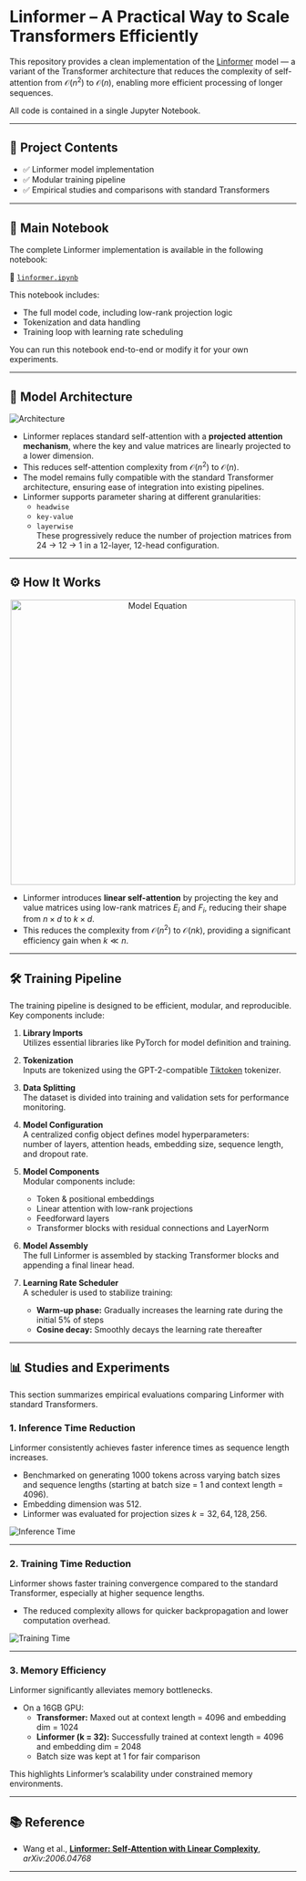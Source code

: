 # Linformer – A Practical Way to Scale Transformers Efficiently

This repository provides a clean implementation of the [Linformer](https://arxiv.org/abs/2006.04768) model — a variant of the Transformer architecture that reduces the complexity of self-attention from $\mathcal{O}(n^2)$ to $\mathcal{O}(n)$, enabling more efficient processing of longer sequences.

All code is contained in a single Jupyter Notebook.

---

## 📓 Project Contents

- ✅ Linformer model implementation  
- ✅ Modular training pipeline  
- ✅ Empirical studies and comparisons with standard Transformers

---

## 📘 Main Notebook

The complete Linformer implementation is available in the following notebook:

📂 [`linformer.ipynb`](linformer.ipynb)

This notebook includes:
- The full model code, including low-rank projection logic
- Tokenization and data handling
- Training loop with learning rate scheduling

You can run this notebook end-to-end or modify it for your own experiments.

---

## 🧠 Model Architecture

![Architecture](Assets/Architecture.png)

- Linformer replaces standard self-attention with a **projected attention mechanism**, where the key and value matrices are linearly projected to a lower dimension.
- This reduces self-attention complexity from $\mathcal{O}(n^2)$ to $\mathcal{O}(n)$.
- The model remains fully compatible with the standard Transformer architecture, ensuring ease of integration into existing pipelines.
- Linformer supports parameter sharing at different granularities:
  - `headwise`
  - `key-value`
  - `layerwise`  
These progressively reduce the number of projection matrices from 24 → 12 → 1 in a 12-layer, 12-head configuration.

---

## ⚙️ How It Works

<p align="center">
  <img src="Assets/model_equation.png" alt="Model Equation" width="500"/>
</p>

- Linformer introduces **linear self-attention** by projecting the key and value matrices using low-rank matrices $E_i$ and $F_i$, reducing their shape from $n \times d$ to $k \times d$.
- This reduces the complexity from $\mathcal{O}(n^2)$ to $\mathcal{O}(nk)$, providing a significant efficiency gain when $k \ll n$.

---

## 🛠️ Training Pipeline

The training pipeline is designed to be efficient, modular, and reproducible. Key components include:

1. **Library Imports**  
   Utilizes essential libraries like PyTorch for model definition and training.

2. **Tokenization**  
   Inputs are tokenized using the GPT-2-compatible [Tiktoken](https://github.com/openai/tiktoken) tokenizer.

3. **Data Splitting**  
   The dataset is divided into training and validation sets for performance monitoring.

4. **Model Configuration**  
   A centralized config object defines model hyperparameters:  
   number of layers, attention heads, embedding size, sequence length, and dropout rate.

5. **Model Components**  
   Modular components include:
   - Token & positional embeddings  
   - Linear attention with low-rank projections  
   - Feedforward layers  
   - Transformer blocks with residual connections and LayerNorm

6. **Model Assembly**  
   The full Linformer is assembled by stacking Transformer blocks and appending a final linear head.

7. **Learning Rate Scheduler**  
   A scheduler is used to stabilize training:
   - **Warm-up phase:** Gradually increases the learning rate during the initial 5% of steps  
   - **Cosine decay:** Smoothly decays the learning rate thereafter

---

## 📊 Studies and Experiments

This section summarizes empirical evaluations comparing Linformer with standard Transformers.

### 1. Inference Time Reduction  
Linformer consistently achieves faster inference times as sequence length increases.  
- Benchmarked on generating 1000 tokens across varying batch sizes and sequence lengths (starting at batch size = 1 and context length = 4096).  
- Embedding dimension was 512.  
- Linformer was evaluated for projection sizes $k = 32, 64, 128, 256$.

![Inference Time](Assets/inference_time_comparison.png)

---

### 2. Training Time Reduction  
Linformer shows faster training convergence compared to the standard Transformer, especially at higher sequence lengths.  
- The reduced complexity allows for quicker backpropagation and lower computation overhead.

![Training Time](Assets/training_time_2.png)

---

### 3. Memory Efficiency  
Linformer significantly alleviates memory bottlenecks.  
- On a 16GB GPU:
  - **Transformer:** Maxed out at context length = 4096 and embedding dim = 1024  
  - **Linformer (k = 32):** Successfully trained at context length = 4096 and embedding dim = 2048  
  - Batch size was kept at 1 for fair comparison

This highlights Linformer’s scalability under constrained memory environments.

---

## 📚 Reference

- Wang et al., [**Linformer: Self-Attention with Linear Complexity**](https://arxiv.org/abs/2006.04768), *arXiv:2006.04768*

---
